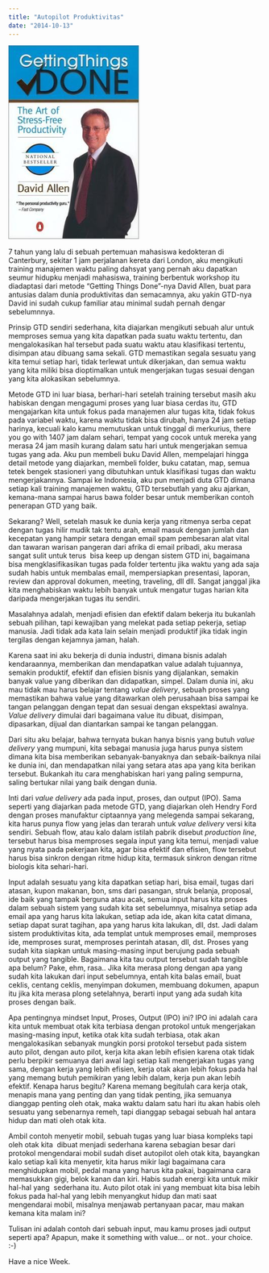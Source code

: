 ```yaml
---
title: "Autopilot Produktivitas"
date: "2014-10-13"
---
```


![](images/Getting_Things_Done.jpg)

7 tahun yang lalu di sebuah pertemuan mahasiswa kedokteran di Canterbury, sekitar 1 jam perjalanan kereta dari London, aku mengikuti training manajemen waktu paling dahsyat yang pernah aku dapatkan seumur hidupku menjadi mahasiswa, training berbentuk workshop itu diadaptasi dari metode “Getting Things Done”-nya David Allen, buat para antusias dalam dunia produktivitas dan semacamnya, aku yakin GTD-nya David ini sudah cukup familiar atau minimal sudah pernah dengar sebelumnnya.

Prinsip GTD sendiri sederhana, kita diajarkan mengikuti sebuah alur untuk memproses semua yang kita dapatkan pada suatu waktu tertentu, dan mengalokasikan hal tersebut pada suatu waktu atau klasifikasi tertentu, disimpan atau dibuang sama sekali. GTD memastikan segala sesuatu yang kita temui setiap hari, tidak terlewat untuk dikerjakan, dan semua waktu yang kita miliki bisa dioptimalkan untuk mengerjakan tugas sesuai dengan yang kita alokasikan sebelumnya.

Metode GTD ini luar biasa, berhari-hari setelah training tersebut masih aku habiskan dengan mengagumi proses yang luar biasa cerdas itu, GTD mengajarkan kita untuk fokus pada manajemen alur tugas kita, tidak fokus pada variabel waktu, karena waktu tidak bisa dirubah, hanya 24 jam setiap harinya, kecuali kalo kamu memutuskan untuk tinggal di merkurius, there you go with 1407 jam dalam sehari, tempat yang cocok untuk mereka yang merasa 24 jam masih kurang dalam satu hari untuk mengerjakan semua tugas yang ada. Aku pun membeli buku David Allen, mempelajari hingga detail metode yang diajarkan, membeli folder, buku catatan, map, semua tetek bengek stasioneri yang dibutuhkan untuk klasifikasi tugas dan waktu mengerjakannya. Sampai ke Indonesia, aku pun menjadi duta GTD dimana setiap kali training manajemen waktu, GTD tersebutlah yang aku ajarkan, kemana-mana sampai harus bawa folder besar untuk memberikan contoh penerapan GTD yang baik.

Sekarang? Well, setelah masuk ke dunia kerja yang ritmenya serba cepat dengan tugas hilir mudik tak tentu arah, email masuk dengan jumlah dan kecepatan yang hampir setara dengan email spam pembesaran alat vital dan tawaran warisan pangeran dari afrika di email pribadi, aku merasa sangat sulit untuk terus  bisa keep up dengan sistem GTD ini, bagaimana bisa mengklasifikasikan tugas pada folder tertentu jika waktu yang ada saja sudah habis untuk membalas email, mempersiapkan presentasi, laporan, review dan approval dokumen, meeting, traveling, dll dll. Sangat janggal jika kita menghabiskan waktu lebih banyak untuk mengatur tugas harian kita daripada mengerjakan tugas itu sendiri.

Masalahnya adalah, menjadi efisien dan efektif dalam bekerja itu bukanlah sebuah pilihan, tapi kewajiban yang melekat pada setiap pekerja, setiap manusia. Jadi tidak ada kata lain selain menjadi produktif jika tidak ingin tergilas dengan kejamnya jaman, halah.

Karena saat ini aku bekerja di dunia industri, dimana bisnis adalah kendaraannya, memberikan dan mendapatkan value adalah tujuannya, semakin produktif, efektif dan efisien bisnis yang dijalankan, semakin banyak value yang diberikan dan didapatkan, simpel. Dalam dunia ini, aku mau tidak mau harus belajar tentang _value delivery_, sebuah proses yang memastikan bahwa value yang ditawarkan oleh perusahaan bisa sampai ke tangan pelanggan dengan tepat dan sesuai dengan ekspektasi awalnya. _Value delivery_ dimulai dari bagaimana value itu dibuat, disimpan, dipasarkan, dijual dan diantarkan sampai ke tangan pelanggan.

Dari situ aku belajar, bahwa ternyata bukan hanya bisnis yang butuh _value delivery_ yang mumpuni, kita sebagai manusia juga harus punya sistem dimana kita bisa memberikan sebanyak-banyaknya dan sebaik-baiknya nilai ke dunia ini, dan mendapatkan nilai yang setara atas apa yang kita berikan tersebut. Bukankah itu cara menghabiskan hari yang paling sempurna, saling bertukar nilai yang baik dengan dunia.

Inti dari _value delivery_ ada pada input, proses, dan output (IPO). Sama seperti yang diajarkan pada metode GTD, yang diajarkan oleh Hendry Ford dengan proses manufaktur ciptaannya yang melegenda sampai sekarang, kita harus punya flow yang jelas dan terarah untuk _value delivery_ versi kita sendiri. Sebuah flow, atau kalo dalam istilah pabrik disebut _production line_, tersebut harus bisa memproses segala input yang kita temui, menjadi value yang nyata pada pekerjaan kita, agar bisa efektif dan efisien, flow tersebut harus bisa sinkron dengan ritme hidup kita, termasuk sinkron dengan ritme biologis kita sehari-hari.

Input adalah sesuatu yang kita dapatkan setiap hari, bisa email, tugas dari atasan, kupon makanan, bon, sms dari pasangan, struk belanja, proposal, ide baik yang tampak berguna atau acak, semua input harus kita proses dalam sebuah sistem yang sudah kita set sebelumnya, misalnya setiap ada email apa yang harus kita lakukan, setiap ada ide, akan kita catat dimana, setiap dapat surat tagihan, apa yang harus kita lakukan, dll, dst. Jadi dalam sistem produktivitas kita, ada templat untuk memproses email, memproses ide, memproses surat, memproses perintah atasan, dll, dst. Proses yang sudah kita siapkan untuk masing-masing input berujung pada sebuah output yang tangible. Bagaimana kita tau output tersebut sudah tangible apa belum? Pake, ehm, rasa.. Jika kita merasa plong dengan apa yang sudah kita lakukan dari input sebelumnya, entah kita balas email, buat ceklis, centang ceklis, menyimpan dokumen, membuang dokumen, apapun itu jika kita merasa plong setelahnya, berarti input yang ada sudah kita proses dengan baik.

Apa pentingnya mindset Input, Proses, Output (IPO) ini? IPO ini adalah cara kita untuk membuat otak kita terbiasa dengan protokol untuk mengerjakan masing-masing input, ketika otak kita sudah terbiasa, otak akan mengalokasikan sebanyak mungkin porsi protokol tersebut pada sistem auto pilot, dengan auto pilot, kerja kita akan lebih efisien karena otak tidak perlu berpikir semuanya dari awal lagi setiap kali mengerjakan tugas yang sama, dengan kerja yang lebih efisien, kerja otak akan lebih fokus pada hal yang memang butuh pemikiran yang lebih dalam, kerja pun akan lebih efektif. Kenapa harus begitu? Karena memang begitulah cara kerja otak, menapis mana yang penting dan yang tidak penting, jika semuanya dianggap penting oleh otak, maka waktu dalam satu hari itu akan habis oleh sesuatu yang sebenarnya remeh, tapi dianggap sebagai sebuah hal antara hidup dan mati oleh otak kita.

Ambil contoh menyetir mobil, sebuah tugas yang luar biasa kompleks tapi oleh otak kita  dibuat menjadi sederhana karena sebagian besar dari protokol mengendarai mobil sudah diset autopilot oleh otak kita, bayangkan kalo setiap kali kita menyetir, kita harus mikir lagi bagaimana cara menghidupkan mobil, pedal mana yang harus kita pakai, bagaimana cara memasukkan gigi, belok kanan dan kiri. Habis sudah energi kita untuk mikir hal-hal yang  sederhana itu. Auto pilot otak ini yang membuat kita bisa lebih fokus pada hal-hal yang lebih menyangkut hidup dan mati saat mengendarai mobil, misalnya menjawab pertanyaan pacar, mau makan kemana kita malam ini?

Tulisan ini adalah contoh dari sebuah input, mau kamu proses jadi output seperti apa? Apapun, make it something with value… or not.. your choice. :-)

Have a nice Week.
